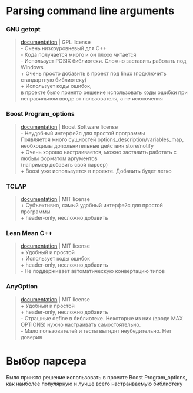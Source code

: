 # Parsing command line arguments

### GNU getopt
> [documentation](https://www.gnu.org/savannah-checkouts/gnu/libc/manual/html_node/Getopt.html) | GPL license  
> \- Очень низкоуровневый для C++  
> \- Кода получается много и он плохо читается  
> \- Использует POSIX библиотеки. Сложно заставить работать под Windows  
> \+ Очень просто добавить в проект под linux (подключить стандартную библиотеку)  
> \+ Использует коды ошибок,  
в проекте было принято решение использовать коды ошибки при неправильном вводе от пользователя, а не исключения  

### Boost Program_options
> [documentation](https://www.boost.org/doc/libs/1_72_0/doc/html/program_options.html) | Boost Software license  
> \- Неудобный интерфейс для простой программы  
Появляется много сущностей options_description/variables_map, необходимы допольнительные действия store/notify  
> \+ Очень хорошо настраивается, можно заставить работать с любым форматом аргументов  
(например добавить свой парсер)  
> \+ Boost уже используется в проекте. Добавить будет легко  

### TCLAP
> [documentation](http://tclap.sourceforge.net) | MIT license  
> \+ Субъективно, самый удобный интерфейс для простой программы  
> \+ header-only, несложно добавить  

### Lean Mean C++
> [documentation](http://optionparser.sourceforge.net/index.html) | MIT license  
> \+ Удобный и простой  
> \+ Использует коды ошибок  
> \+ header-only, несложно добавить  
> \- Не поддерживает автоматическую конвертацию типов  

### AnyOption
> [documentation](https://github.com/hackorama/AnyOption) | MIT license  
> \+ Удобный и простой  
> \+ header-only, несложно добавить  
> \- Страшные define в библиотеке. Некоторые из них (вроде MAX OPTIONS) нужно настраивать самостоятельно.  
> \- Мало пользователей и тесты выгядят неубедительно. Нет доверия  

# Выбор парсера
Было принято решение использовать в проекте Boost Program_options, как наиболее популярную и лучше всего настраиваемую библиотеку
